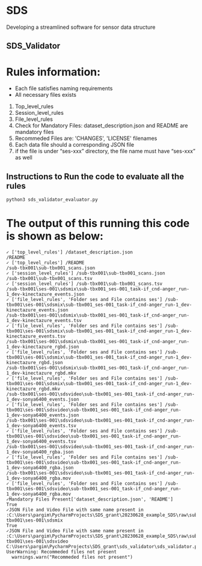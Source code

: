 # SDS
Developing a streamlined software for sensor data structure
## SDS_Validator 
# Rules information:
-	Each file satisfies naming requirements
-	All necessary files exists
1. Top_level_rules    
2. Session_level_rules
3. File_level_rules
4. Check for Mandatory Files: dataset_description.json and README are mandatory files
5. Recommeded Files are: 'CHANGES', 'LICENSE' filenames
6. Each data file should a corresponding JSON file
7. if the file is under “ses-xxx” directory, the file name must have “ses-xxx” as well

## Instructions to Run the code to evaluate all the rules

```
python3 sds_validator_evaluator.py
```

# The output of this running this code is shown as below:

```
✓ ['top_level_rules'] /dataset_description.json
/README
✓ ['top_level_rules'] /README
/sub-tbx001\sub-tbx001_scans.json
✓ ['session_level_rules'] /sub-tbx001\sub-tbx001_scans.json
/sub-tbx001\sub-tbx001_scans.tsv
✓ ['session_level_rules'] /sub-tbx001\sub-tbx001_scans.tsv
/sub-tbx001\ses-001\sdsmix\sub-tbx001_ses-001_task-if_cnd-anger_run-1_dev-kinectazure_events.json
✓ ['file_level_rules', 'Folder ses and File contains ses'] /sub-tbx001\ses-001\sdsmix\sub-tbx001_ses-001_task-if_cnd-anger_run-1_dev-kinectazure_events.json
/sub-tbx001\ses-001\sdsmix\sub-tbx001_ses-001_task-if_cnd-anger_run-1_dev-kinectazure_events.tsv
✓ ['file_level_rules', 'Folder ses and File contains ses'] /sub-tbx001\ses-001\sdsmix\sub-tbx001_ses-001_task-if_cnd-anger_run-1_dev-kinectazure_events.tsv
/sub-tbx001\ses-001\sdsmix\sub-tbx001_ses-001_task-if_cnd-anger_run-1_dev-kinectazure_rgbd.json
✓ ['file_level_rules', 'Folder ses and File contains ses'] /sub-tbx001\ses-001\sdsmix\sub-tbx001_ses-001_task-if_cnd-anger_run-1_dev-kinectazure_rgbd.json
/sub-tbx001\ses-001\sdsmix\sub-tbx001_ses-001_task-if_cnd-anger_run-1_dev-kinectazure_rgbd.mkv
✓ ['file_level_rules', 'Folder ses and File contains ses'] /sub-tbx001\ses-001\sdsmix\sub-tbx001_ses-001_task-if_cnd-anger_run-1_dev-kinectazure_rgbd.mkv
/sub-tbx001\ses-001\sdsvideo\sub-tbx001_ses-001_task-if_cnd-anger_run-1_dev-sonya6400_events.json
✓ ['file_level_rules', 'Folder ses and File contains ses'] /sub-tbx001\ses-001\sdsvideo\sub-tbx001_ses-001_task-if_cnd-anger_run-1_dev-sonya6400_events.json
/sub-tbx001\ses-001\sdsvideo\sub-tbx001_ses-001_task-if_cnd-anger_run-1_dev-sonya6400_events.tsv
✓ ['file_level_rules', 'Folder ses and File contains ses'] /sub-tbx001\ses-001\sdsvideo\sub-tbx001_ses-001_task-if_cnd-anger_run-1_dev-sonya6400_events.tsv
/sub-tbx001\ses-001\sdsvideo\sub-tbx001_ses-001_task-if_cnd-anger_run-1_dev-sonya6400_rgba.json
✓ ['file_level_rules', 'Folder ses and File contains ses'] /sub-tbx001\ses-001\sdsvideo\sub-tbx001_ses-001_task-if_cnd-anger_run-1_dev-sonya6400_rgba.json
/sub-tbx001\ses-001\sdsvideo\sub-tbx001_ses-001_task-if_cnd-anger_run-1_dev-sonya6400_rgba.mov
✓ ['file_level_rules', 'Folder ses and File contains ses'] /sub-tbx001\ses-001\sdsvideo\sub-tbx001_ses-001_task-if_cnd-anger_run-1_dev-sonya6400_rgba.mov
✓Mandatory Files Present['dataset_description.json', 'README']
True
✓JSON File and Video File with same name present in :C:\Users\pargim\PycharmProjects\SDS_grant\20230628_example_SDS\raw\sub-tbx001\ses-001\sdsmix
True
✓JSON File and Video File with same name present in :C:\Users\pargim\PycharmProjects\SDS_grant\20230628_example_SDS\raw\sub-tbx001\ses-001\sdsvideo
C:\Users\pargim\PycharmProjects\SDS_grant\sds_validator\sds_validator.py:211: UserWarning: Recommeded files not present
  warnings.warn("Recommeded files not present")
```
